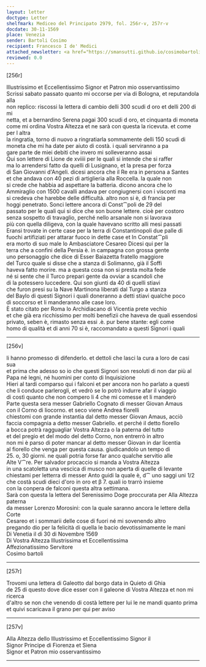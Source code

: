 ```yaml
---
layout: letter
doctype: Letter
shelfmark: Mediceo del Principato 2979, fol. 256r-v, 257r-v
docdate: 30-11-1569
place: Venezia
sender: Bartoli Cosimo
recipient: Francesco I de' Medici
attached_newsletter: <a href="https://smansutti.github.io/cosimobartoli/texts/3080_165/">3080_165</a>
reviewed: 0.0
---
```


[256r]  
  
  
Illustrissimo et Eccellentissimo Signor et Patron mio osservantissimo  
Scrissi sabato passato quanto mi occorse per via di Bologna, et reputandola alla  
non replico: riscossi la lettera di cambio delli 300 scudi d oro et delli 200 di mi  
netta, et a bernardino Serena pagai 300 scudi d oro, et cinquanta di moneta  
come mi ordina Vostra Altezza et ne sarà con questa la ricevuta. et come per l altra  
la ringratia, torno di nuovo a ringratiarla sommamente delli 150 scudi di  
moneta che mi ha date per aiuto di costà. i quali serviranno a pa  
gare parte de miei debiti che invero mi solleveranno assai  
Qui son lettere di Lione de xviiii per le quali si intende che si raffer  
ma lo arrendersi fatto da quelli di Lusignano, et la presa per forza  
di San Giovanni d'Angeli. dicesi ancora che il Re era in persona a Santes  
et che andava con 40 pezi di artiglieria alla Roccella. la quale non  
si crede che habbia ad aspettare la batteria. dicono ancora che lo  
Ammiraglio con 1500 cavalli andava per congiugnersi con i visconti ma  
si credeva che harebbe delle difficultà. altro non si è, di francia per  
hoggi penetrato. Sonci lettere ancora di Const⁀poli de 29 del  
passato per le quali qui si dice che son buone lettere. cioè per costoro  
senza sospetto di travaglio, perché nello arsanale non si lavorava  
più con quella diligeva, con la quale havevano scritto alli mesi passati  
Eransi trovate in certe case per la terra di Constantinopoli due palle di  
fuochi artifiziati per attarar fuoco in dette case et In Constat⁀pli  
era morto di suo male lo Ambasciatore Cesareo Dicesi qui per la  
terra che a confini della Persia è. in campagna con grossa gente  
uno personaggio che dice di Esser Baiazetta fratello maggiore  
del Turco quale si disse che a stanza di Solimanno, già il Soffi  
haveva fatto morire. ma a questa cosa non si presta molta fede  
né si sente che il Turco prepari gente da ovviar a scandoli che  
di la potessero luccedere. Qui son giunti da 40 di quelli stiavi  
che furon presi su la Nave Martinona liberati dal Turgo a stanza  
del Baylo di questi Signori i quali doneranno a detti stiavi qualche poco  
di soccorso et li manderanno alle case loro.  
È stato citato per Roma lo Archidiacano di Vicentia prete vechio  
et che già era ricchissimo per molti benefizii che haveva de quali essendosi  
privato, seben è, rimasto senza essi .è. pur bene stante: egli come  
homo di qualità et di anni 70 si è, raccomandato a questi Signori i quali  
  
---  

[256v]  
  
  
li hanno promesso di difenderlo. et dettoli che lasci la cura a loro de casi sua  
et prima che adesso so io che questi Signori son resoluti di non dar più al  
Papa né legni, né huomini per conto di Inquisizione  
Hieri al tardi comparso qui i falconi et per ancora non ho parlato a questi  
che li conduce parlerogli, et vedrò se lo potrò indurre afar il viaggio  
di costì quanto che non compero li 4 che mi comesse et li manderò  
Parte questa sera messer Gabriello Cognato di messer Giovan Amaus  
con il Corno di liocorno. et seco viene Andrea fiorelli  
chiestomi con grande instantia dal detto messer Giovan Amaus, acciò  
faccia compagnia a detto messer Gabriello. et perché il detto fiorello  
a bocca potrà ragguagliar Vostra Altezza o la paterna del tutto  
et del pregio et del modo del detto Corno, non entrerrò in altro  
non mi è parso di poter mancar al detto messer Giovan in dar licentia  
al fiorello che venga per questa causa. giudicandolo un tempo di  
25. o, 30 giorni. ne quali potria forse far anco qualche servitio alle  
Alte V⁀re. Per salvador procaccio si manda a Vostra Altezza  
in una scatoletta una vescica di musco non aperta di quelle di levante  
chiestami per letterra di messer Anto guidi la quale è, d⁀ uno saggi uni 1/2  
che costà scudi dieci d'oro in oro et β 7. quali io trarrò insieme  
con la conpera de falconi questa altra settimana.  
Sarà con questa la lettera del Serenissimo Doge proccurata per Alla Altezza paterna  
da messer Lorenzo Morosini: con la quale saranno ancora le lettere della Corte  
Cesareo et i sommarii delle cose di fuori né mi sovenendo altro  
pregando dio per la felicità di quella le bacio devotissimamente le mani  
Di Venetia il dì 30 di Novembre 1569  
Di Vostra Altezza Illustrissima et Eccellentissima  
Affezionatissimo Servitore  
Cosimo bartoli  
  
---  

[257r]  
  
  
Trovomi una lettera di Galeotto dal borgo data in Quieto di Ghia  
de 25 di questo dove dice esser con il galeone di Vostra Altezza et non mi ricerca  
d'altro se non che venendo di costà lettere per lui le ne mandi quanto prima  
et quivi scaricava il grano per qui per aviso  
  
---  

[257v]  
  
  
Alla Altezza dello Illustrissimo et Eccellentissimo Signor il  
Signor Principe di Fiorenza et Siena  
Signor et Patron mio osservantissimo  
  
---  

